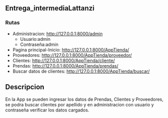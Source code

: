  ## Entrega_intermediaLattanzi
 
 
 ### Rutas
 - Administracion: http://127.0.0.1:8000/admin
   - Usuario:admin 
   - Contraseña:admin
  - Pagina principal-Inicio: http://127.0.0.1:8000/AppTienda/
 - Proveedores: http://127.0.0.1:8000/AppTienda/proveedor/
 - Clientes: http://127.0.0.1:8000/AppTienda/cliente/
 - Prendas: http://127.0.0.1:8000/AppTienda/prendas/
 - Buscar datos de clientes: http://127.0.0.1:8000/AppTienda/buscar/
 
 
## Descripcion
 
En la App se pueden ingresar los datos de Prendas, Clientes y Proveedores, se podra buscar clientes por apellido y en administracion con usuario y contraseña verificar los datos cargados.
 
 
 
 
